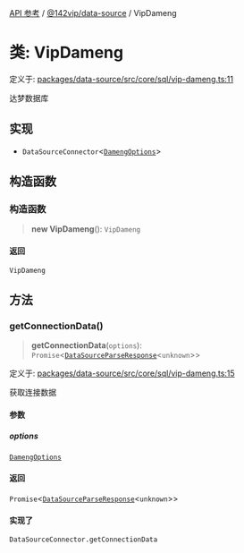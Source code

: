 [API 参考](../wiki/Home) / [@142vip/data-source](../wiki/@142vip.data-source) / VipDameng

# 类: VipDameng

定义于: [packages/data-source/src/core/sql/vip-dameng.ts:11](https://github.com/142vip/core-x/blob/25cf658819688f02293d600e7003b5877a2f9489/packages/data-source/src/core/sql/vip-dameng.ts#L11)

达梦数据库

## 实现

- `DataSourceConnector`\<[`DamengOptions`](../wiki/@142vip.data-source.%E6%8E%A5%E5%8F%A3.DamengOptions)\>

## 构造函数

### 构造函数

> **new VipDameng**(): `VipDameng`

#### 返回

`VipDameng`

## 方法

### getConnectionData()

> **getConnectionData**(`options`): `Promise`\<[`DataSourceParseResponse`](../wiki/@142vip.data-source.%E6%8E%A5%E5%8F%A3.DataSourceParseResponse)\<`unknown`\>\>

定义于: [packages/data-source/src/core/sql/vip-dameng.ts:15](https://github.com/142vip/core-x/blob/25cf658819688f02293d600e7003b5877a2f9489/packages/data-source/src/core/sql/vip-dameng.ts#L15)

获取连接数据

#### 参数

##### options

[`DamengOptions`](../wiki/@142vip.data-source.%E6%8E%A5%E5%8F%A3.DamengOptions)

#### 返回

`Promise`\<[`DataSourceParseResponse`](../wiki/@142vip.data-source.%E6%8E%A5%E5%8F%A3.DataSourceParseResponse)\<`unknown`\>\>

#### 实现了

`DataSourceConnector.getConnectionData`
